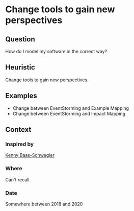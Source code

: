 # Change tools to gain new perspectives

## Question
How do I model my software in the correct way?

## Heuristic
Change tools to gain new perspectives.

## Examples
- Change between EventStorming and Example Mapping
- Change between EventStorming and Impact Mapping

## Context
### Inspired by
[Kenny Baas-Schwegler](https://twitter.com/kenny_baas)

### Where
Can't recall

### Date
Somewhere between 2018 and 2020